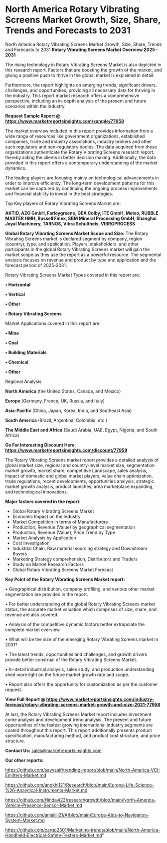# North America Rotary Vibrating Screens Market Growth, Size, Share, Trends and Forecasts to 2031
North America Rotary Vibrating Screens Market Growth, Size, Share, Trends and Forecasts to 2031
<Strong> Rotary Vibrating Screens Market Overview 2025 - 2031</strong>

The rising technology in Rotary Vibrating Screens Market is also depicted in this research report. Factors that are boosting the growth of the market, and giving a positive push to thrive in the global market is explained in detail.

Furthermore, the report highlights on emerging trends, significant drivers, challenges, and opportunities, providing all necessary data for thriving in the industry. This report market research offers a comprehensive perspective, including an in-depth analysis of the present and future scenarios within the industry.

<strong>Request Sample Report @ <a href=https://www.marketreportsinsights.com/sample/77958>https://www.marketreportsinsights.com/sample/77958</a></strong>

The market overview included in this report provides information from a wide range of resources like government organizations, established companies, trade and industry associations, industry brokers and other such regulatory and non-regulatory bodies. The data acquired from these organizations authenticate the Rotary Vibrating Screens research report, thereby aiding the clients in better decision making. Additionally, the data provided in this report offers a contemporary understanding of the market dynamics.

The leading players are focusing mainly on technological advancements in order to improve efficiency. The long-term development patterns for this market can be captured by continuing the ongoing process improvements and financial stability to invest in the best strategies.

Top Key players of Rotary Vibrating Screens Market are:

<strong>AKTID, AZO GmbH, Farleygreene, GEA Colby, ITE GmbH, Metso, RUBBLE MASTER HMH, Russell Finex, SBM Mineral Processing GmbH, Shanghai Joyal Machinery, TARNOS, Vibra Schultheis, VIBROPROCESS</strong>

<strong><b>Global Rotary Vibrating Screens Market Scope and Size:</b></strong>
The Rotary Vibrating Screens market is declared segment by company, region (country), type, and application. Players, stakeholders, and other participants in the global Rotary Vibrating Screens market will gain the market scope as they use the report as a powerful resource. The segmental analysis focuses on revenue and product by type and application and the forecast period of 2025-2031.

Rotary Vibrating Screens Market Types covered in this report are:

<strong>• Horizontal

• Vertical

• Other

• Rotary Vibrating Screens</strong>

Market Applications covered in this report are:

<strong>• Mine

• Coal

• Building Materials

• Chemical

• Other</strong> 

Regional Analysis

<strong>North America</strong> (the United States, Canada, and Mexico)

<strong>Europe</strong> (Germany, France, UK, Russia, and Italy)

<strong>Asia-Pacific</strong> (China, Japan, Korea, India, and Southeast Asia)

<strong>South America</strong> (Brazil, Argentina, Colombia, etc.)

<strong>The Middle East and Africa</strong> (Saudi Arabia, UAE, Egypt, Nigeria, and South Africa)

<strong>Go For Interesting Discount Here: <a href=https://www.marketreportsinsights.com/discount/77958>https://www.marketreportsinsights.com/discount/77958</a></strong>

The Rotary Vibrating Screens market report provides a detailed analysis of global market size, regional and country-level market size, segmentation market growth, market share, competitive Landscape, sales analysis, impact of domestic and global market players, value chain optimization, trade regulations, recent developments, opportunities analysis, strategic market growth analysis, product launches, area marketplace expanding, and technological innovations.

<strong><b>Major factors covered in the report:</b></strong>
<ul>
  <li>Global Rotary Vibrating Screens Market </li>
  <li>Economic Impact on the Industry</li>
  <li>Market Competition in terms of Manufacturers</li>
  <li>Production, Revenue (Value) by geographical segmentation</li>
  <li>Production, Revenue (Value), Price Trend by Type</li>
  <li>Market Analysis by Application</li>
  <li>Cost Investigation</li>
  <li>Industrial Chain, Raw material sourcing strategy and Downstream Buyers</li>
  <li>Marketing Strategy comprehension, Distributors and Traders</li>
  <li>Study on Market Research Factors</li>
  <li>Global Rotary Vibrating Screens Market Forecast</li>
</ul>

<strong><b>Key Point of the Rotary Vibrating Screens Market report:</b></strong>

• Geographical distribution, company profiling, and various other market segmentation are provided in the report.

• For better understanding of the global Rotary Vibrating Screens market status, the accurate market valuation which comprises of size, share, and revenue are also covered.

• Analysis of the competitive dynamic factors better extrapolate the complete market overview

• What will be the size of the emerging Rotary Vibrating Screens market in 2031?

• The latest trends, opportunities and challenges, and growth drivers provide better construal of the Rotary Vibrating Screens Market.

• In-detail industrial analysis, sales study, and production understanding shed more light on the future market growth rate and scope.

• Report also offers the opportunity for customization as per the customer request.

<strong><b>View Full Report @ <a href=https://www.marketreportsinsights.com/industry-forecast/rotary-vibrating-screens-market-growth-and-size-2021-77958>https://www.marketreportsinsights.com/industry-forecast/rotary-vibrating-screens-market-growth-and-size-2021-77958</a></b></strong>


At last, the Rotary Vibrating Screens Market report includes investment come analysis and development trend analysis. The present and future opportunities of the fastest growing international industry segments are coated throughout this report. This report additionally presents product specification, manufacturing method, and product cost structure, and price structure.

<strong>Contact Us:</strong>
sales@marketreportsinsights.com

<strong>Our other reports:</strong>

<a href=https://github.com/sayysaif/trending-report/blob/main/North-America-VCI-Emitters-Market.md>https://github.com/sayysaif/trending-report/blob/main/North-America-VCI-Emitters-Market.md</a>

<a href=https://github.com/anokhi121/Research/blob/main/Europe-Life-Science-%26-Analytical-Instruments-Market.md>https://github.com/anokhi121/Research/blob/main/Europe-Life-Science-%26-Analytical-Instruments-Market.md</a>

<a href=https://github.com/Hindavi23/researchgrowth/blob/main/North-America-Vehicle-Presence-Sensor-Market.md>https://github.com/Hindavi23/researchgrowth/blob/main/North-America-Vehicle-Presence-Sensor-Market.md</a>

<a href=https://github.com/anjaliiii21/A/blob/main/Europe-Aids-to-Navigation-System-Market.md>https://github.com/anjaliiii21/A/blob/main/Europe-Aids-to-Navigation-System-Market.md</a>

<a href=https://github.com/cargo2301/Marketing-trends/blob/main/North-America-Handheld-Electrical-Safety-Testers-Market.md>https://github.com/cargo2301/Marketing-trends/blob/main/North-America-Handheld-Electrical-Safety-Testers-Market.md</a>"
